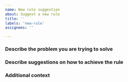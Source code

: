 ```yaml
---
name: New rule suggestion
about: Suggest a new rule
title: ''
labels: 'new-rule'
assignees: ''

---
```


<!-- Please refer to https://github.com/dotnet/roslyn-analyzers/blob/master/GuidelinesForNewRules.md -->

### Describe the problem you are trying to solve

<!-- A clear and concise description of what you want to the rule to prevent. -->

### Describe suggestions on how to achieve the rule

<!-- A clear description to how to achieve the rule. Suggest how a code-fix could automatically fix the issue/problem -->

### Additional context

<!-- Add any other context or screenshots about the rule request here. -->
